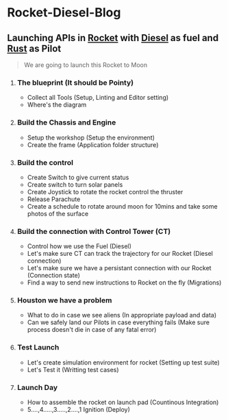# Rocket-Diesel-Blog
## Launching APIs in [Rocket](https://rocket.rs) with [Diesel](https://diesel.rs) as fuel and [Rust](https://www.rust-lang.org/) as Pilot

> We are going to launch this Rocket to Moon 


1. ### The blueprint (It should be Pointy)
   * Collect all Tools (Setup, Linting and Editor setting)
   * Where's the diagram 
2. ### Build the Chassis and Engine
   * Setup the workshop (Setup the environment)
   * Create the frame (Application folder structure) 
3. ### Build the control
   * Create Switch to give current status
   * Create switch to turn solar panels
   * Create Joystick to rotate the rocket control the thruster
   * Release Parachute
   * Create a schedule to rotate around moon for 10mins and take some photos of the surface
4. ### Build the connection with Control Tower (CT)
    * Control how we use the Fuel (Diesel)
    * Let's make sure CT can track the trajectory for our Rocket (Diesel connection)
    * Let's make sure we have a persistant connection with our Rocket (Connection state)
    * Find a way to send new instructions to Rocket on the fly (Migrations)
5. ### Houston we have a problem
    * What to do in case we see aliens (In appropriate payload and data)
    * Can we safely land our Pilots in case everything fails (Make sure process doesn't die in case of any fatal error)
6. ### Test Launch
   * Let's create simulation environment for rocket (Setting up test suite)
   * Let's Test it (Writting test cases)
6. ### Launch Day
   * How to assemble the rocket on launch pad (Countinous Integration)
   * 5....,4.....,3.....,2....,1 Ignition (Deploy)
